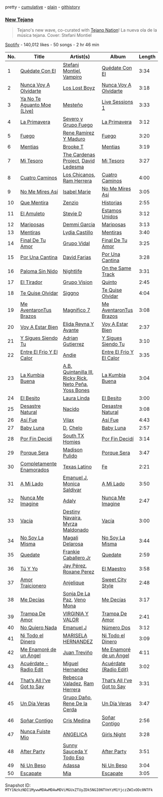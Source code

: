 pretty - [cumulative](/playlists/cumulative/37i9dQZF1DX19FiqS4SYCP.md) - [plain](/playlists/plain/37i9dQZF1DX19FiqS4SYCP) - [githistory](https://github.githistory.xyz/mackorone/spotify-playlist-archive/blob/main/playlists/plain/37i9dQZF1DX19FiqS4SYCP)

### [New Tejano](https://open.spotify.com/playlist/37i9dQZF1DX19FiqS4SYCP)

> Tejano's new wave, co\-curated with <a href="https://tejanonation.net/">Tejano Nation</a>! La nueva ola de la música tejana\. Cover: Stefani Montiel

[Spotify](https://open.spotify.com/user/spotify) - 140,012 likes - 50 songs - 2 hr 46 min

| No. | Title | Artist(s) | Album | Length |
|---|---|---|---|---|
| 1 | [Quédate Con El](https://open.spotify.com/track/11QBmPdodhQsekFGZNYenY) | [Stefani Montiel](https://open.spotify.com/artist/68itzJPfdDLNgLecpEfaHI), [Vampiro](https://open.spotify.com/artist/0tzcColcnmXRisPnbE9VlK) | [Quédate Con El](https://open.spotify.com/album/0VAvg1yg2eL7TmReNFopnt) | 3:34 |
| 2 | [Nunca Voy A Olvidarte](https://open.spotify.com/track/3dgzwhggcd45Rk8yiZNYcb) | [Los Lost Boyz](https://open.spotify.com/artist/6exu6higN1IqyJ8kh5xU7K) | [Nunca Voy A Olvidarte](https://open.spotify.com/album/5aOw2pSfaKj1pgmkXVdkdI) | 3:18 |
| 3 | [Ya No Te Aguanto Moe \(Live\)](https://open.spotify.com/track/19XFBzG7g1PgRLGnGkLtZO) | [Mesteño](https://open.spotify.com/artist/4sDNXNlCrk7zHUZTYggE4K) | [Live Sessions 1](https://open.spotify.com/album/5AA8HtoQotv2XEHRyi29tX) | 3:33 |
| 4 | [La Primavera](https://open.spotify.com/track/7et8aJ6TWT1tkkz94qAut3) | [Severo y Grupo Fuego](https://open.spotify.com/artist/6KZCZ4IGZLiJpvVysat6F6) | [La Primavera](https://open.spotify.com/album/6sE3Ckmu17RGYHFt2Hn4Hp) | 3:12 |
| 5 | [Fuego](https://open.spotify.com/track/72AVNndCkM5kUUcKBS5pjD) | [Rene Ramirez Y Maduro](https://open.spotify.com/artist/6KTFRnm6tChi6OheSZqlJH) | [Fuego](https://open.spotify.com/album/4PYq6JhFzSGwC3ayQxfna6) | 3:20 |
| 6 | [Mentias](https://open.spotify.com/track/4aFMxSqCWFOiOShZd1A7pK) | [Brooke T](https://open.spotify.com/artist/0TGrOzaMZ5jiCXcDHffOPQ) | [Mentias](https://open.spotify.com/album/04v5L3ENKr0WXoVGNzTNpv) | 3:19 |
| 7 | [Mi Tesoro](https://open.spotify.com/track/1tIcWX7l6ONDoomJWeizc5) | [The Cardenas Project](https://open.spotify.com/artist/10drv2wv284hpG7j1XLJFt), [David Ledesma](https://open.spotify.com/artist/10BCZee745Q0CYq61V2erB) | [Mi Tesoro](https://open.spotify.com/album/4Y0NtgWtAJvRvgo20xYRHy) | 3:27 |
| 8 | [Cuatro Caminos](https://open.spotify.com/track/5e6sA4oUXLg7RDAgzMrpxr) | [Los Chicanos](https://open.spotify.com/artist/4CtmyXgladHink6882NHrX), [Ram Herrera](https://open.spotify.com/artist/36wLXYkjSzjSqQ41WcVczE) | [Cuatro Caminos](https://open.spotify.com/album/3EBl5JgK5IIjHGYcvebEyE) | 4:00 |
| 9 | [No Me Mires Así](https://open.spotify.com/track/0gikv397tFOxDdS3LvniqN) | [Isabel Marie](https://open.spotify.com/artist/1i4JicYEjrRhkORObJYf89) | [No Me Mires Así](https://open.spotify.com/album/56XSJKrTtu8k5SfKTlHI2z) | 3:05 |
| 10 | [Que Mentira](https://open.spotify.com/track/0uj22DquolnlzugVhJyL3L) | [Zenzio](https://open.spotify.com/artist/6ByST7GNSkwOdZNonKr1Dg) | [Historias](https://open.spotify.com/album/24zRLTmgWMv01DSs1E3eQI) | 2:55 |
| 11 | [El Amuleto](https://open.spotify.com/track/686Fy8OcDeIuLSrojeDRdB) | [Stevie D](https://open.spotify.com/artist/5wwbWPiUZIgjYL2Al35scc) | [Estamos Unidos](https://open.spotify.com/album/7bNQ2cpz0PmfR7lQLskJrE) | 3:12 |
| 12 | [Mariposas](https://open.spotify.com/track/1Wrecl8aAHUDAYvLk40T4A) | [Demmi Garcia](https://open.spotify.com/artist/710H12NnJsInoaPljAMeuu) | [Mariposas](https://open.spotify.com/album/2a8oKOwOI3JO3SDpsvWTWd) | 3:13 |
| 13 | [Mentiras](https://open.spotify.com/track/2lrZc4nus9FGtEGVYxUff6) | [Lydia Castillo](https://open.spotify.com/artist/2gG3FWRRb5Tm50fymompvs) | [Mentiras](https://open.spotify.com/album/6VaK942FzmA4EAGJCf9vyu) | 3:40 |
| 14 | [Final De Tu Amor](https://open.spotify.com/track/2z5Hj2JKmUsQUzQ9TIYRhD) | [Grupo Vidal](https://open.spotify.com/artist/7FCNesSEoaPmxc0eofRG4X) | [Final De Tu Amor](https://open.spotify.com/album/5w9djEjJOX1Fw0wAPcqjCv) | 3:25 |
| 15 | [Por Una Cantina](https://open.spotify.com/track/3BOfif4vJLha8mEkSXBQGV) | [David Farias](https://open.spotify.com/artist/4sMapIElnnyICCw5HzpElc) | [Por Una Cantina](https://open.spotify.com/album/3lDhrqJKRw8ZjU23TkTWpC) | 3:28 |
| 16 | [Paloma Sin Nido](https://open.spotify.com/track/2DWsob6FCQvvqBhgBCzKxW) | [Nightlife](https://open.spotify.com/artist/2Ze33LupiJwJ9L7HusVyg8) | [On the Same Track](https://open.spotify.com/album/2XrPpixSLRPPOWRHEkTc2K) | 3:31 |
| 17 | [El Tirador](https://open.spotify.com/track/72jjeE9Vil9td0fRYrYVtf) | [Grupo Vision](https://open.spotify.com/artist/4WKOljIFPLglGQFFEK2HHJ) | [Quinto](https://open.spotify.com/album/5JYkTglD3KHRoBM3y42tCW) | 2:45 |
| 18 | [Te Quise Olvidar](https://open.spotify.com/track/2VNxymCFckL4FxsJ0VEn1q) | [Siggno](https://open.spotify.com/artist/6RTlv2UCWtRggV0rIo5TrN) | [Te Quise Olvidar](https://open.spotify.com/album/7DwEZWWBh00kkpUaFukdyE) | 4:04 |
| 19 | [Me AventaronTus Brazos](https://open.spotify.com/track/7g3iaR8GqMxSu3aoioQVB6) | [Magnifico 7](https://open.spotify.com/artist/6zuG09EcKizF0eInZDECWm) | [Me AventaronTus Brazos](https://open.spotify.com/album/0HyEqogdn00njcAvcERo0U) | 3:08 |
| 20 | [Voy A Estar Bien](https://open.spotify.com/track/06LWooYxygsiwZOpDRmDNd) | [Elida Reyna Y Avante](https://open.spotify.com/artist/6FgcIpZBpVNOXHniQX9Oml) | [Voy A Estar Bien](https://open.spotify.com/album/1Y7pop8HETN2A8a7AVISXC) | 2:37 |
| 21 | [Y Sigues Siendo Tu](https://open.spotify.com/track/0pZhbuOqf3aO7U3scNQFEa) | [Adrian Gutierrez](https://open.spotify.com/artist/4WGAoIeSbercuZ6QRYitic) | [Y Sigues Siendo Tu](https://open.spotify.com/album/1LoHFvlwyybAXlR2uyr7JJ) | 3:10 |
| 22 | [Entre El Frio Y El Calor](https://open.spotify.com/track/3co2ntpL25hvhBdFPBYi7e) | [Andie](https://open.spotify.com/artist/499w0AaAbuVL9IIHbz0ZYT) | [Entre El Frio Y El Calor](https://open.spotify.com/album/3Wb6WdFhg4n6b2vZ4XSfsb) | 3:35 |
| 23 | [La Kumbia Buena](https://open.spotify.com/track/7nbOH6UIl4bzK4N8xEYt07) | [A.B\. Quintanilla III](https://open.spotify.com/artist/5MP9bH9aUryiKQeUvABLIU), [Ricky Rick](https://open.spotify.com/artist/6BzRBfSDqaGM9lrG0YqO90), [Neto Peña](https://open.spotify.com/artist/0U5RYP2HMdGv2GhicLhkOI), [Yoss Bones](https://open.spotify.com/artist/0SmgVe3giVHaJjGmIz8xA4) | [La Kumbia Buena](https://open.spotify.com/album/28win3IYwvbgwb2D7imb23) | 3:04 |
| 24 | [El Besito](https://open.spotify.com/track/7JFf66uFq9EPIw3cpWtW24) | [Laura Linda](https://open.spotify.com/artist/2XvOA1fHrftWGiozWqDE8K) | [El Besito](https://open.spotify.com/album/5vABWrnPksWrN6PPjxpkoK) | 3:00 |
| 25 | [Desastre Natural](https://open.spotify.com/track/5zk1dmLSh2CUHx6GLcFGwZ) | [Nacido](https://open.spotify.com/artist/030pUjPAmGDilkdlhevID5) | [Desastre Natural](https://open.spotify.com/album/1htmaiKnpjjbP3LubmTGDT) | 3:08 |
| 26 | [Así Fue](https://open.spotify.com/track/0rFblCCLFidTJBvLzJna19) | [Vilax](https://open.spotify.com/artist/2COneGRGNI8iBBjrYN0xHr) | [Así Fue](https://open.spotify.com/album/0pufIKSnkJQ9LPzaUBrBxf) | 4:43 |
| 27 | [Baby Luna](https://open.spotify.com/track/2esIHai39DyjOVdATc4IQo) | [D](https://open.spotify.com/artist/3z19maDGixbm2cj9WBaslb), [Chelo](https://open.spotify.com/artist/4vidKEkrzEnYWOuLcglMpw) | [Baby Luna](https://open.spotify.com/album/7k3fAmTcMwvDbT41SsFOPO) | 2:57 |
| 28 | [Por Fin Decidí](https://open.spotify.com/track/3IqyM1UkxCobbGc3uUN0XL) | [South TX Homies](https://open.spotify.com/artist/7yMp1Rpn2cWmZxvK4B95xq) | [Por Fin Decidí](https://open.spotify.com/album/1kgbKExAs7N14nY4nkLyMl) | 3:14 |
| 29 | [Porque Sera](https://open.spotify.com/track/49mlIVwL62ml0RIi01u5RB) | [Madison Pulido](https://open.spotify.com/artist/3uqd6Xta3sWDMEZha0dzwz) | [Porque Sera](https://open.spotify.com/album/3SUWloH93tzFK5eexbgt7L) | 3:47 |
| 30 | [Completamente Enamorados](https://open.spotify.com/track/1BlB8hz7J2RWgfyfPb56IH) | [Texas Latino](https://open.spotify.com/artist/4kPRMVSvX8w6G8bNIOLDaa) | [Fe](https://open.spotify.com/album/0x1psk0bOqvKzFIXg0kKa4) | 2:21 |
| 31 | [A Mi Lado](https://open.spotify.com/track/0iVFfAlTHQSTTMcLci5OTJ) | [Emanuel J](https://open.spotify.com/artist/3zFXGHNABaAKnak0jm1EDq), [Monica Saldivar](https://open.spotify.com/artist/6DsEG8AZVx2LpveCIwzkMw) | [A Mi Lado](https://open.spotify.com/album/5KPWpRmgFDHChuirQ2UlDf) | 3:50 |
| 32 | [Nunca Me Imagine](https://open.spotify.com/track/6zPsXyvfaNhUn3SUySKbjT) | [Adaly](https://open.spotify.com/artist/032x2zeoMF26XF3TwSXccg) | [Nunca Me Imagine](https://open.spotify.com/album/6fmwfryuaaG0HJ1kuRo3mh) | 2:47 |
| 33 | [Vacía](https://open.spotify.com/track/0MA7XbFRqIB55H7HOLZImY) | [Destiny Navaira](https://open.spotify.com/artist/3od00zk4OBhNuBGEIsqZ6e), [Myrza Maldonado](https://open.spotify.com/artist/4lDrc1fp7FQT0wYguA1cmk) | [Vacía](https://open.spotify.com/album/5VSAXB0RpdLQRdBRQAeP2g) | 3:00 |
| 34 | [No Soy La Misma](https://open.spotify.com/track/7auzwz7CpZaWkoImZpJ7nJ) | [Magali Delarosa](https://open.spotify.com/artist/7FadHQQ1vm93uZ6bAg2asc) | [No Soy La Misma](https://open.spotify.com/album/6JQUo2owykXVHzeAcXOqO8) | 3:44 |
| 35 | [Quedate](https://open.spotify.com/track/10aPjP4AFszpLKNPoQeJv7) | [Frankie Caballero Jr](https://open.spotify.com/artist/0XjGSfT3w9gccHfxcSFBCR) | [Quedate](https://open.spotify.com/album/2tcNInfjOxe4iJ4tq0V6bb) | 2:59 |
| 36 | [Tú Y Yo](https://open.spotify.com/track/36TiDvL5RmBeUs3W7Hh8Pr) | [Jay Pérez](https://open.spotify.com/artist/4YqSt6mlUQUKuPLsMTDWTC), [Roxane Perez](https://open.spotify.com/artist/35fvVqewj6umjnkCVNzV6V) | [El Maestro](https://open.spotify.com/album/6mqGvKuHLqYoAoCSMLkHj2) | 3:58 |
| 37 | [Amor Traicionero](https://open.spotify.com/track/3NxxwK9L9Rxa8jTnRsh1OP) | [Anjelique](https://open.spotify.com/artist/5rUYI9AFsyUjwAYbQgl6Ww) | [Sweet City Style](https://open.spotify.com/album/0OATyzRpcnzyIwdcQ1W8pb) | 2:48 |
| 38 | [Me Decías](https://open.spotify.com/track/4i827y4gh3TA5mgFhCVDov) | [Sonja De La Paz](https://open.spotify.com/artist/4Z8RA77GGwuKlmpv5pLhR3), [Veno Mona](https://open.spotify.com/artist/37IPrPpo8zMf7SZ0qpMJpL) | [Me Decías](https://open.spotify.com/album/0NXgONfNEWQjke0cnaNKkZ) | 3:17 |
| 39 | [Trampa De Amor](https://open.spotify.com/track/57F578ly3EvpEBfFEjyLnr) | [VIRGINIA Y VALOR](https://open.spotify.com/artist/6oMnQnH1MXHBe8KUbr4b5u) | [Trampa De Amor](https://open.spotify.com/album/59hUGuWWDjm6PMXDuJjHq6) | 2:41 |
| 40 | [No Quiero Nada](https://open.spotify.com/track/4C2BBpBPFGhCPnWTG52kQv) | [Emanuel J](https://open.spotify.com/artist/3zFXGHNABaAKnak0jm1EDq) | [Número Dos](https://open.spotify.com/album/4w2OL4DBZWL2GCb7hqaY07) | 3:12 |
| 41 | [Ni Todo el Dinero](https://open.spotify.com/track/32YP9PixXHJNLHvJWDlleP) | [MARISELA HERNANDEZ](https://open.spotify.com/artist/0hpmUWNOBWVBpjOHv54CFZ) | [Ni Todo el Dinero](https://open.spotify.com/album/0cu4MjortdALwwc0C5ImBR) | 3:09 |
| 42 | [Me Enamoré de un Ángel](https://open.spotify.com/track/7nlh8QxxK8zaEZP4fM34Gd) | [Juan Treviño](https://open.spotify.com/artist/0Gct7JOgXGrHRMaeQNCtvG) | [Me Enamoré de un Ángel](https://open.spotify.com/album/1melzNhjW9NP9TkXDcuJU3) | 4:11 |
| 43 | [Acuérdate \- Radio Edit](https://open.spotify.com/track/2DCtNvMoYlYY3BujKpIxuu) | [Miguel Hernandez](https://open.spotify.com/artist/7BMCqnzzxaHokaimfVVzBF) | [Acuérdate \(Radio Edit\)](https://open.spotify.com/album/6lvLn0vnccMwGKD77kkAcz) | 3:02 |
| 44 | [That’s All I’ve Got to Say](https://open.spotify.com/track/5KsPuanYxsDOWzimkg8mpq) | [Rebecca Valadez](https://open.spotify.com/artist/6tdZAJLugGpySw6MoKxaet), [Ram Herrera](https://open.spotify.com/artist/36wLXYkjSzjSqQ41WcVczE) | [That’s All I’ve Got to Say](https://open.spotify.com/album/1NR8IEBqpsCxqD1vLNFD3u) | 3:31 |
| 45 | [Un Día Veras](https://open.spotify.com/track/4zsvbSpkG5AXAHp6PeKSIV) | [Grupo Daño](https://open.spotify.com/artist/1MB82Th55brI9PDoanCs9k), [Rene De la Cerda](https://open.spotify.com/artist/1U5bYBgPSlRchxFEWTtlAl) | [Un Día Veras](https://open.spotify.com/album/4p0U6WFwIt5wkFOiC2GAr9) | 3:47 |
| 46 | [Soñar Contigo](https://open.spotify.com/track/271wwJ5SCaRqL9UglOu2KQ) | [Cris Medina](https://open.spotify.com/artist/61wVOp8MGMPQi3ZGvtGKpx) | [Soñar Contigo](https://open.spotify.com/album/79Y5ZqObPz9ggm1LHRZ5ab) | 2:56 |
| 47 | [Nunca Fuiste Mio](https://open.spotify.com/track/0gP1ympsL6ff8wIqo80eLB) | [ANGELICA](https://open.spotify.com/artist/0pFaDLD1l1EmgZyVSIlZ50) | [Girls Night](https://open.spotify.com/album/41UvCBCVsilTGZF6jgfXyM) | 3:28 |
| 48 | [After Party](https://open.spotify.com/track/0fwJhJYyD9tJcroxnKd6ts) | [Sunny Sauceda Y Todo Eso](https://open.spotify.com/artist/2KXYZbOjSl5DpNSFgOqFjP) | [After Party](https://open.spotify.com/album/4OPLsWeoUhOkq1R638KQnW) | 3:51 |
| 49 | [Ni Un Beso](https://open.spotify.com/track/2y14VU6cH3CrwW4dK38rlR) | [Adassa](https://open.spotify.com/artist/72kqSqk124Vnl1wtT6q9Fh) | [Ni Un Beso](https://open.spotify.com/album/0XLIIlnNmBnwOnZgvjePLp) | 3:04 |
| 50 | [Escapate](https://open.spotify.com/track/4BmeGs3pWDmCB060bZlJdq) | [Mia](https://open.spotify.com/artist/1QLoe4M9MBhNEQzOnpO9t5) | [Escapate](https://open.spotify.com/album/5yuEwmyEjOJCRfoln9KZ2c) | 3:05 |

Snapshot ID: `MTY1NzkzNDI1MywwMDAwMDAwMDViMGUxZTUyZDk5NGI0NTVmYzM1YjczZWIxODc0NTFk`
